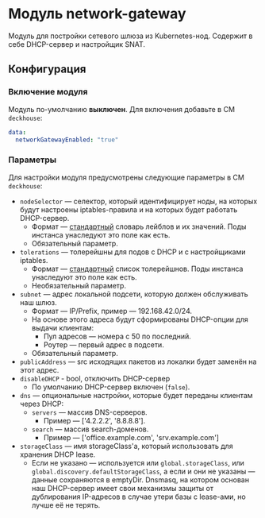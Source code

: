 Модуль network-gateway
======================

Модуль для постройки сетевого шлюза из Kubernetes-нод. Содержит в себе DHCP-сервер и настройщик SNAT.

Конфигурация
------------

### Включение модуля

Модуль по-умолчанию **выключен**. Для включения добавьте в CM `deckhouse`:

```yaml
data:
  networkGatewayEnabled: "true"
```

### Параметры

Для настройки модуля предусмотрены следующие параметры в CM `deckhouse`:

* `nodeSelector` — селектор, который идентифицирует ноды, на которых будут настроены iptables-правила и на которых будет работать DHCP-сервер.
    * Формат — [стандартный](https://kubernetes.io/docs/concepts/configuration/assign-pod-node/#nodeselector) словарь лейблов и их значений. Поды инстанса унаследуют это поле как есть.
    * Обязательный параметр.
* `tolerations` — толерейшны для подов c DHCP и с настройщиками iptables.
    * Формат — [стандартный](https://kubernetes.io/docs/concepts/configuration/taint-and-toleration/) список толерейшнов. Поды инстанса унаследуют это поле как есть.
    * Необязательный параметр.
* `subnet` — адрес локальной подсети, которую должен обслуживать наш шлюз.
    * Формат — IP/Prefix, пример — 192.168.42.0/24.
    * На основе этого адреса будут сформированы DHCP-опции для выдачи клиентам:
        * Пул адресов — номера с 50 по последний.
        * Роутер — первый адрес в подсети.
    * Обязательный параметр.
* `publicAddress` — src исходящих пакетов из локалки будет заменён на этот адрес.
* `disableDHCP` - bool, отключить DHCP-сервер
    * По умолчанию DHCP-сервер включен (`false`). 
* `dns` — опциональные настройки, которые будет переданы клиентам через DHCP:
    * `servers` — массив DNS-серверов.
        * Пример — ['4.2.2.2', '8.8.8.8'].
    * `search` — массив search-доменов.
        * Пример — ['office.example.com', 'srv.example.com']
* `storageClass` — имя storageClass'а, который использовать для хранения DHCP lease.
    * Если не указано — используется или `global.storageClass`, или `global.discovery.defaultStorageClass`, а если и они не указаны — данные сохраняются в emptyDir. Dnsmasq, на котором основан наш DHCP-сервер имеет свои механизмы защиты от дублирования IP-адресов в случае утери базы с lease-ами, но лучше её не терять.
